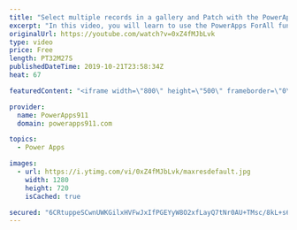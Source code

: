 ```yaml
---
title: "Select multiple records in a gallery and Patch with the PowerApps ForAll function"
excerpt: "In this video, you will learn to use the PowerApps ForAll function. This function is great for looping through a table of data and running a formula once for each record. In the example, you will create a gallery with a multiple select option and then patch all of the selected records.  For PowerApps"
originalUrl: https://youtube.com/watch?v=0xZ4fMJbLvk
type: video
price: Free
length: PT32M27S
publishedDateTime: 2019-10-21T23:58:34Z
heat: 67

featuredContent: "<iframe width=\"800\" height=\"500\" frameborder=\"0\" src=\"https://www.youtube.com/embed/0xZ4fMJbLvk\" allow=\"accelerometer; autoplay; encrypted-media; gyroscope; picture-in-picture\" allowfullscreen></iframe>"

provider:
  name: PowerApps911
  domain: powerapps911.com

topics:
  - Power Apps

images:
  - url: https://i.ytimg.com/vi/0xZ4fMJbLvk/maxresdefault.jpg
    width: 1280
    height: 720
    isCached: true

secured: "6CRtuppeSCwnUWKGilxHVFwJxIfPGEYyW8O2xfLayQ7tNr0AU+TMsc/8kL+s6d6GGszGR4Dv53KL9l3Yr4LjSoWQ7LW66BBm2sozZ6jo6HKFechpacla1SeCNZ/4/UloHzdhM9buwwsuArLFFRpTPo6Z7T6fDm4rxyFr93XYNIN9HsWRcj/PTEu5G5Qyz64HnHGRFLXuoFkXlAZ9Q0o86JNQEpeZqvLmks64U5Mk9cIWoDXN7f2w8Zg5+Xb7uoysJalvVYOrhkwUluIyXrSl2yTRSbK/eMD3Mno2zQFcJt35UirNM8MNWPUlZvfT1IGne6X2m27bvYr03s9kQQEnlrP9FH/DakAtPjNtPUezL1YR0UUNzlQ97l1m1IEDeE69nQ3pEQo1oB0U3w/Y2g2/WNf58ATtUfbI3LwHACatg2M=;Bowk9EFlKGBcmoBqWIIZcg=="
---
```


